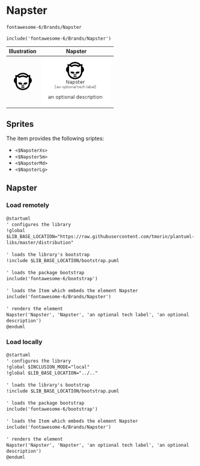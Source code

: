 # Napster


```text
fontawesome-6/Brands/Napster
```

```text
include('fontawesome-6/Brands/Napster')
```



| Illustration | Napster |
| :---: | :---: |
| ![illustration for Illustration](../../fontawesome-6/Brands/Napster.png) | ![illustration for Napster](../../fontawesome-6/Brands/Napster.Local.png) |



## Sprites
The item provides the following sriptes:

- `<$NapsterXs>`
- `<$NapsterSm>`
- `<$NapsterMd>`
- `<$NapsterLg>`





## Napster

### Load remotely
```plantuml
@startuml
' configures the library
!global $LIB_BASE_LOCATION="https://raw.githubusercontent.com/tmorin/plantuml-libs/master/distribution"

' loads the library's bootstrap
!include $LIB_BASE_LOCATION/bootstrap.puml

' loads the package bootstrap
include('fontawesome-6/bootstrap')

' loads the Item which embeds the element Napster
include('fontawesome-6/Brands/Napster')

' renders the element
Napster('Napster', 'Napster', 'an optional tech label', 'an optional description')
@enduml
```

### Load locally
```plantuml
@startuml
' configures the library
!global $INCLUSION_MODE="local"
!global $LIB_BASE_LOCATION="../.."

' loads the library's bootstrap
!include $LIB_BASE_LOCATION/bootstrap.puml

' loads the package bootstrap
include('fontawesome-6/bootstrap')

' loads the Item which embeds the element Napster
include('fontawesome-6/Brands/Napster')

' renders the element
Napster('Napster', 'Napster', 'an optional tech label', 'an optional description')
@enduml
```

